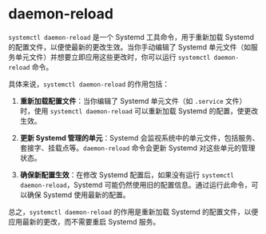 # daemon-reload

`systemctl daemon-reload` 是一个 Systemd 工具命令，用于重新加载 Systemd 的配置文件，以便使最新的更改生效。当你手动编辑了 Systemd 单元文件（如服务单元文件）并想要立即应用这些更改时，你可以运行 `systemctl daemon-reload` 命令。

具体来说，`systemctl daemon-reload` 的作用包括：

1. **重新加载配置文件**：当你编辑了 Systemd 单元文件（如 `.service` 文件）时，使用 `systemctl daemon-reload` 可以重新加载 Systemd 的配置，使更改生效。

2. **更新 Systemd 管理的单元**：Systemd 会监视系统中的单元文件，包括服务、套接字、挂载点等。`daemon-reload` 命令会更新 Systemd 对这些单元的管理状态。

3. **确保新配置生效**：在修改 Systemd 配置后，如果没有运行 `systemctl daemon-reload`，Systemd 可能仍然使用旧的配置信息。通过运行此命令，可以确保 Systemd 使用最新的配置。

总之，`systemctl daemon-reload` 的作用是重新加载 Systemd 的配置文件，以便应用最新的更改，而不需要重启 Systemd 服务。
